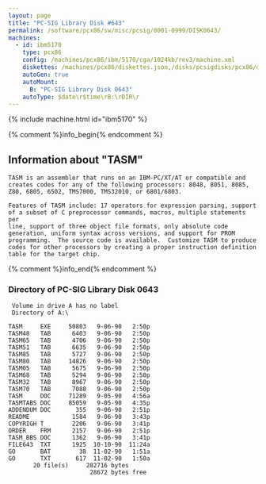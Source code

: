```yaml
---
layout: page
title: "PC-SIG Library Disk #643"
permalink: /software/pcx86/sw/misc/pcsig/0001-0999/DISK0643/
machines:
  - id: ibm5170
    type: pcx86
    config: /machines/pcx86/ibm/5170/cga/1024kb/rev3/machine.xml
    diskettes: /machines/pcx86/diskettes.json,/disks/pcsigdisks/pcx86/diskettes.json
    autoGen: true
    autoMount:
      B: "PC-SIG Library Disk 0643"
    autoType: $date\r$time\rB:\rDIR\r
---
```


{% include machine.html id="ibm5170" %}

{% comment %}info_begin{% endcomment %}

## Information about "TASM"

    TASM is an assembler that runs on an IBM-PC/XT/AT or compatible and
    creates codes for any of the following processors: 8048, 8051, 8085,
    Z80, 6805, 6502, TMS7000, TMS32010, or 6801/6803.
    
    Features of TASM include: 17 operators for expression parsing, support
    of a subset of C preprocessor commands, macros, multiple statements per
    line, support of three object file formats, only absolute code
    generation, uniform syntax across versions, and support for PROM
    programming.  The source code is available.  Customize TASM to produce
    codes for other processors by creating a proper instruction definition
    table for the target chip.
{% comment %}info_end{% endcomment %}


### Directory of PC-SIG Library Disk 0643

     Volume in drive A has no label
     Directory of A:\

    TASM     EXE     50803   9-06-90   2:50p
    TASM48   TAB      6403   9-06-90   2:50p
    TASM65   TAB      4706   9-06-90   2:50p
    TASM51   TAB      6635   9-06-90   2:50p
    TASM85   TAB      5727   9-06-90   2:50p
    TASM80   TAB     14826   9-06-90   2:50p
    TASM05   TAB      5675   9-06-90   2:50p
    TASM68   TAB      5294   9-06-90   2:50p
    TASM32   TAB      8967   9-06-90   2:50p
    TASM70   TAB      7088   9-06-90   2:50p
    TASM     DOC     71289   9-05-90   4:56a
    TASMTABS DOC     85059   9-05-90   4:35p
    ADDENDUM DOC       355   9-06-90   2:51p
    README            1584   9-06-90   3:43p
    COPYRIGH T        2206   9-06-90   3:41p
    ORDER    FRM      2157   9-06-90   2:51p
    TASM_BBS DOC      1362   9-06-90   3:41p
    FILE643  TXT      1925  10-10-90  11:24a
    GO       BAT        38  11-02-90   1:51a
    GO       TXT       617  11-02-90   1:50a
           20 file(s)     282716 bytes
                           28672 bytes free
